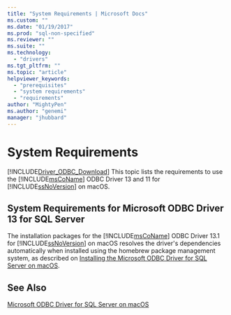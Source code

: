 ```yaml
---
title: "System Requirements | Microsoft Docs"
ms.custom: ""
ms.date: "01/19/2017"
ms.prod: "sql-non-specified"
ms.reviewer: ""
ms.suite: ""
ms.technology:
  - "drivers"
ms.tgt_pltfrm: ""
ms.topic: "article"
helpviewer_keywords:
  - "prerequisites"
  - "system requirements"
  - "requirements"
author: "MightyPen"
ms.author: "genemi"
manager: "jhubbard"
---
```

# System Requirements
[!INCLUDE[Driver_ODBC_Download](../../../includes/driver_odbc_download.md)]
This topic lists the requirements to use the [!INCLUDE[msCoName](../../../includes/msconame_md.md)] ODBC Driver 13 and 11 for [!INCLUDE[ssNoVersion](../../../includes/ssnoversion_md.md)] on macOS.  

## System Requirements for Microsoft ODBC Driver 13 for SQL Server  

The installation packages for the [!INCLUDE[msCoName](../../../includes/msconame_md.md)] ODBC Driver 13.1 for [!INCLUDE[ssNoVersion](../../../includes/ssnoversion_md.md)] on macOS resolves the driver's dependencies automatically when installed using the homebrew package management system, as described on [Installing the Microsoft ODBC Driver for SQL Server on macOS](../../../connect/odbc/macos/installing-the-microsoft-odbc-driver-for-sql-server-on-macos.md).

## See Also  
[Microsoft ODBC Driver for SQL Server on macOS](../../../connect/odbc/mac/microsoft-odbc-driver-for-sql-server-on-macos.md)  
  
